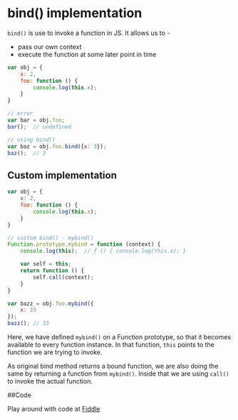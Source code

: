 # bind() implementation

`bind()` is use to invoke a function in JS. It allows us to -

- pass our own context
- execute the function at some later point in time

```js
var obj = {
    x: 2,
    foo: function () {
        console.log(this.x);
    }
}

// error
var bar = obj.foo;
bar();  // undefined

// using bind()
var baz = obj.foo.bind({x: 3});
baz();  // 3
```

## Custom implementation

```js
var obj = {
    x: 2,
    foo: function () {
        console.log(this.x);
    }
}

// custom bind() - mybind()
Function.prototype.mybind = function (context) {
    console.log(this);  // ƒ () { console.log(this.x); }

    var self = this;
    return function () {
        self.call(context);
    }
}

var bazz = obj.foo.mybind({
    x: 33
});
bazz(); // 33
```

Here, we have defined `mybind()` on a Function prototype, so that it becomes available to every function instance.
In that function, `this` points to the function we are trying to invoke.

As original bind method returns a bound function, we are also doing the same by returning a function from `mybind()`.
Inside that we are using `call()` to invoke the actual function.

##Code

Play around with code at [Fiddle](https://jsfiddle.net/gxen43ma/16/)
